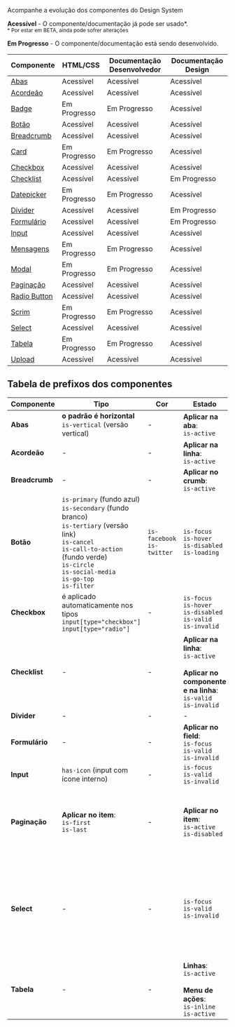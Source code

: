 Acompanhe a evolução dos componentes do Design System

<div>
    <i checks="fas fa-check text-success"></i>
    <strong>Acessível</strong> - O componente/documentação já pode ser usado*.
    <br/>
    <small>* Por estar em BETA, ainda pode sofrer alterações</small>
</div>

<p>
    <i syncss="fas fa-sync text-orange"></i>
    <strong>Em Progresso</strong> - O componente/documentação está sendo desenvolvido.
</p>

<div class="br-table">
    <div class="table">
        <table>
            <thead>
                <tr>
                    <th>Componente</th>
                    <th class="text-center">HTML/CSS</th>
                    <th class="text-center">Documentação Desenvolvedor</th>
                    <th class="text-center">Documentação Design</th>
                </tr>
            </thead>
            <tbody>
                <tr>
                    <td><a href="/ds/componentes/tabs">Abas</a></td>
                    <td class="text-center">
                        <i class="fas fa-check text-success"></i
                        ><span class="sr-only">Acessível</span>
                    </td>
                    <td class="text-center">
                        <i class="fas fa-check text-success"></i
                        ><span class="sr-only">Acessível</span>
                    </td>
                    <td class="text-center">
                        <i class="fas fa-check text-success"></i
                        ><span class="sr-only">Acessível</span>
                    </td>
                </tr>
                <tr>
                    <td><a href="/ds/componentes/accordeon">Acordeão</a></td>
                    <td class="text-center">
                        <i class="fas fa-check text-success"></i
                        ><span class="sr-only">Acessível</span>
                    </td>
                    <td class="text-center">
                        <i class="fas fa-check text-success"></i
                        ><span class="sr-only">Acessível</span>
                    </td>
                    <td class="text-center">
                        <i class="fas fa-check text-success"></i
                        ><span class="sr-only">Acessível</span>
                    </td>
                </tr>
                <tr>
                    <td><a href="/ds/componentes/badge">Badge</a></td>
                    <td class="text-center">
                        <i class="fas fa-sync text-orange"></i
                        ><span class="sr-only">Em Progresso</span>
                    </td>
                    <td class="text-center">
                        <i class="fas fa-sync text-orange"></i
                        ><span class="sr-only">Em Progresso</span>
                    </td>
                    <td class="text-center">
                        <i class="fas fa-check text-success"></i
                        ><span class="sr-only">Acessível</span>
                    </td>
                </tr>
                <tr>
                    <td><a href="/ds/componentes/button">Botão</a></td>
                    <td class="text-center">
                        <i class="fas fa-check text-success"></i
                        ><span class="sr-only">Acessível</span>
                    </td>
                    <td class="text-center">
                        <i class="fas fa-check text-success"></i
                        ><span class="sr-only">Acessível</span>
                    </td>
                    <td class="text-center">
                        <i class="fas fa-check text-success"></i
                        ><span class="sr-only">Acessível</span>
                    </td>
                </tr>
                <tr>
                    <td><a href="/ds/componentes/breadcrumb">Breadcrumb</a></td>
                    <td class="text-center">
                        <i class="fas fa-check text-success"></i
                        ><span class="sr-only">Acessível</span>
                    </td>
                    <td class="text-center">
                        <i class="fas fa-check text-success"></i
                        ><span class="sr-only">Acessível</span>
                    </td>
                    <td class="text-center">
                        <i class="fas fa-check text-success"></i
                        ><span class="sr-only">Acessível</span>
                    </td>
                </tr>
                <tr>
                    <td><a href="/ds/componentes/card">Card</a></td>
                    <td class="text-center">
                        <i class="fas fa-sync text-orange"></i
                        ><span class="sr-only">Em Progresso</span>
                    </td>
                    <td class="text-center">
                       <i class="fas fa-sync text-orange"></i
                        ><span class="sr-only">Em Progresso</span>
                    </td>
                    <td class="text-center">
                        <i class="fas fa-check text-success"></i
                        ><span class="sr-only">Acessível</span>
                    </td>
                </tr>
                <tr>
                    <td><a href="/ds/componentes/checkbox">Checkbox</a></td>
                    <td class="text-center">
                        <i class="fas fa-check text-success"></i
                        ><span class="sr-only">Acessível</span>
                    </td>
                    <td class="text-center">
                        <i class="fas fa-check text-success"></i
                        ><span class="sr-only">Acessível</span>
                    </td>
                    <td class="text-center">
                        <i class="fas fa-check text-success"></i
                        ><span class="sr-only">Acessível</span>
                    </td>
                </tr>
                <tr>
                    <td><a href="/ds/componentes/checklist">Checklist</a></td>
                    <td class="text-center">
                        <i class="fas fa-check text-success"></i
                        ><span class="sr-only">Acessível</span>
                    </td>
                    <td class="text-center">
                        <i class="fas fa-check text-success"></i
                        ><span class="sr-only">Acessível</span>
                    </td>
                    <td class="text-center">
                        <i class="fas fa-sync text-orange"></i
                        ><span class="sr-only">Em Progresso</span>
                    </td>
                </tr>
                <tr>
                    <td><a href="/ds/componentes/datepicker">Datepicker</a></td>
                    <td class="text-center">
                        <i class="fas fa-sync text-orange"></i
                        ><span class="sr-only">Em Progresso</span>
                    </td>
                    <td class="text-center">
                       <i class="fas fa-sync text-orange"></i
                        ><span class="sr-only">Em Progresso</span>
                    </td>
                    <td class="text-center">
                          <i class="fas fa-check text-success"></i
                        ><span class="sr-only">Acessível</span>
                    </td>
                </tr>
                <tr>
                    <td><a href="/ds/componentes/divider">Divider</a></td>
                    <td class="text-center">
                        <i class="fas fa-check text-success"></i
                        ><span class="sr-only">Acessível</span>
                    </td>
                    <td class="text-center">
                        <i class="fas fa-check text-success"></i
                        ><span class="sr-only">Acessível</span>
                    </td>
                    <td class="text-center">
                        <i class="fas fa-sync text-orange"></i
                        ><span class="sr-only">Em Progresso</span>
                    </td>
                </tr>
                <tr>
                    <td><a href="/ds/componentes/form">Formulário</a></td>
                    <td class="text-center">
                        <i class="fas fa-check text-success"></i
                        ><span class="sr-only">Acessível</span>
                    </td>
                    <td class="text-center">
                        <i class="fas fa-check text-success"></i
                        ><span class="sr-only">Acessível</span>
                    </td>
                    <td class="text-center">
                        <i class="fas fa-sync text-orange"></i
                        ><span class="sr-only">Em Progresso</span>
                    </td>
                </tr>
                <tr>
                    <td><a href="/ds/componentes/input">Input</a></td>
                    <td class="text-center">
                        <i class="fas fa-check text-success"></i
                        ><span class="sr-only">Acessível</span>
                    </td>
                    <td class="text-center">
                        <i class="fas fa-check text-success"></i
                        ><span class="sr-only">Acessível</span>
                    </td>
                    <td class="text-center">
                        <i class="fas fa-check text-success"></i
                        ><span class="sr-only">Acessível</span>
                    </td>
                </tr>
                <tr>
                    <td><a href="/ds/componentes/message">Mensagens</a></td>
                    <td class="text-center">
                        <i class="fas fa-sync text-orange"></i
                        ><span class="sr-only">Em Progresso</span>
                    </td>
                    <td class="text-center">
                        <i class="fas fa-sync text-orange"></i
                        ><span class="sr-only">Em Progresso</span>
                    </td>
                    <td class="text-center">
                        <i class="fas fa-check text-success"></i
                        ><span class="sr-only">Acessível</span>
                    </td>
                </tr>
                <tr>
                    <td><a href="/ds/componentes/modal">Modal</a></td>
                    <td class="text-center">
                        <i class="fas fa-sync text-orange"></i
                        ><span class="sr-only">Em Progresso</span>
                    </td>
                    <td class="text-center">
                        <i class="fas fa-sync text-orange"></i
                        ><span class="sr-only">Em Progresso</span>
                    </td>
                    <td class="text-center">
                        <i class="fas fa-check text-success"></i
                        ><span class="sr-only">Acessível</span>
                    </td>
                </tr>
                <tr>
                    <td><a href="/ds/componentes/pagination">Paginação</a></td>
                    <td class="text-center">
                        <i class="fas fa-check text-success"></i
                        ><span class="sr-only">Acessível</span>
                    </td>
                    <td class="text-center">
                        <i class="fas fa-check text-success"></i
                        ><span class="sr-only">Acessível</span>
                    </td>
                    <td class="text-center">
                        <i class="fas fa-check text-success"></i
                        ><span class="sr-only">Acessível</span>
                    </td>
                </tr>
                <tr>
                    <td><a href="/ds/componentes/radio">Radio Button</a></td>
                    <td class="text-center">
                        <i class="fas fa-check text-success"></i
                        ><span class="sr-only">Acessível</span>
                    </td>
                    <td class="text-center">
                        <i class="fas fa-check text-success"></i
                        ><span class="sr-only">Acessível</span>
                    </td>
                    <td class="text-center">
                        <i class="fas fa-check text-success"></i
                        ><span class="sr-only">Acessível</span>
                    </td>
                </tr>
                <tr>
                    <td><a href="/ds/componentes/scrim">Scrim</a></td>
                    <td class="text-center">
                        <i class="fas fa-sync text-orange"></i
                        ><span class="sr-only">Em Progresso</span>
                    </td>
                    <td class="text-center">
                        <i class="fas fa-sync text-orange"></i
                        ><span class="sr-only">Em Progresso</span>
                    </td>
                    <td class="text-center">
                        <i class="fas fa-check text-success"></i
                        ><span class="sr-only">Acessível</span>
                    </td>
                </tr>
                <tr>
                    <td><a href="/ds/componentes/select">Select</a></td>
                    <td class="text-center">
                        <i class="fas fa-check text-success"></i
                        ><span class="sr-only">Acessível</span>
                    </td>
                    <td class="text-center">
                        <i class="fas fa-check text-success"></i
                        ><span class="sr-only">Acessível</span>
                    </td>
                    <td class="text-center">
                        <i class="fas fa-check text-success"></i
                        ><span class="sr-only">Acessível</span>
                    </td>
                </tr>
                <tr>
                    <td><a href="/ds/componentes/table">Tabela</a></td>
                    <td class="text-center">
                        <i class="fas fa-sync text-orange"></i
                        ><span class="sr-only">Em Progresso</span>
                    </td>
                    <td class="text-center">
                        <i class="fas fa-sync text-orange"></i
                        ><span class="sr-only">Em Progresso</span>
                    </td>
                    <td class="text-center">
                        <i class="fas fa-check text-success"></i
                        ><span class="sr-only">Acessível</span>
                    </td>
                </tr>
                <!-- <tr>
                    <td><a href="/ds/componentes/textarea">Textarea</a></td>
                   <td class="text-center">
                        <i class="fas fa-sync text-orange"></i
                        ><span class="sr-only">Em Progresso</span>
                    </td>
                    <td class="text-center">
                        <i class="fas fa-sync text-orange"></i
                        ><span class="sr-only">Em Progresso</span>
                    </td>
                    <td class="text-center">
                        <i class="fas fa-check text-success"></i
                        ><span class="sr-only">Acessível</span>
                    </td>
                </tr> -->
                <tr>
                    <td><a href="/ds/componentes/upload">Upload</a></td>
                    <td class="text-center">
                        <i class="fas fa-check text-success"></i
                        ><span class="sr-only">Acessível</span>
                    </td>
                    <td class="text-center">
                        <i class="fas fa-check text-success"></i
                        ><span class="sr-only">Acessível</span>
                    </td>
                    <td class="text-center">
                        <i class="fas fa-check text-success"></i
                        ><span class="sr-only">Acessível</span>
                    </td>
                </tr>
            </tbody>
        </table>
    </div>
</div>

## Tabela de prefixos dos componentes

| Componente     | Tipo                                                                                                                                                                                                             | Cor                           | Estado                                                                                                           | Tamanho                                                                                          |
| -------------- | ---------------------------------------------------------------------------------------------------------------------------------------------------------------------------------------------------------------- | ----------------------------- | ---------------------------------------------------------------------------------------------------------------- | ------------------------------------------------------------------------------------------------ |
| **Abas**       | **o padrão é horizontal**<br>`is-vertical` (versão vertical)                                                                                                                                                     | -                             | **Aplicar na aba**:<br>`is-active`                                                                               | -                                                                                                |
| **Acordeão**   | -                                                                                                                                                                                                                | -                             | **Aplicar na linha**:<br>`is-active`                                                                             | -                                                                                                |
| **Breadcrumb** | -                                                                                                                                                                                                                | -                             | **Aplicar no crumb**:<br>`is-active`                                                                             | -                                                                                                |
| **Botão**      | `is-primary` (fundo azul)<br>`is-secondary` (fundo branco)<br>`is-tertiary` (versão link)<br> `is-cancel`<br>`is-call-to-action` (fundo verde)<br>`is-circle`<br>`is-social-media`<br>`is-go-top`<br>`is-filter` | `is-facebook`<br>`is-twitter` | `is-focus`<br>`is-hover`<br>`is-disabled`<br>`is-loading`                                                        | -                                                                                                |
| **Checkbox**   | é aplicado automaticamente nos tipos<br>`input[type="checkbox"]`<br>`input[type="radio"]`                                                                                                                        | -                             | `is-focus`<br>`is-hover`<br>`is-disabled`<br>`is-valid`<br>`is-invalid`                                          | -                                                                                                |
| **Checklist**  | -                                                                                                                                                                                                                | -                             | **Aplicar na linha**:<br>`is-active`<br><br>**Aplicar no componente e na linha**:<br>`is-valid` <br>`is-invalid` | -                                                                                                |
| **Divider**    | -                                                                                                                                                                                                                | -                             | -                                                                                                                | -                                                                                                |
| **Formulário** | -                                                                                                                                                                                                                | -                             | **Aplicar no field**:<br>`is-focus`<br>`is-valid`<br>`is-invalid`<br>                                            | -                                                                                                |
| **Input**      | `has-icon` (input com ícone interno)                                                                                                                                                                             | -                             | `is-focus`<br>`is-valid`<br>`is-invalid`                                                                         | -                                                                                                |
| **Paginação**  | **Aplicar no item**:<br>`is-first`<br>`is-last`                                                                                                                                                                  | -                             | **Aplicar no item**:<br>`is-active`<br>`is-disabled`                                                             | **o padrão não precisa de prefixo**<br>`is-large` (versão grande)                                |
| **Select**     | -                                                                                                                                                                                                                | -                             | `is-focus`<br>`is-valid`<br>`is-invalid`                                                                         | **o padrão não precisa de prefixo**<br>`is-medium` (versão média)<br>`is-small` (versão pequena) |
| **Tabela**     | -                                                                                                                                                                                                                | -                             | **Linhas**:<br>`is-active`<br><br>**Menu de ações**:<br>`is-inline`<br>`is-active`                               | -                                                                                                |
